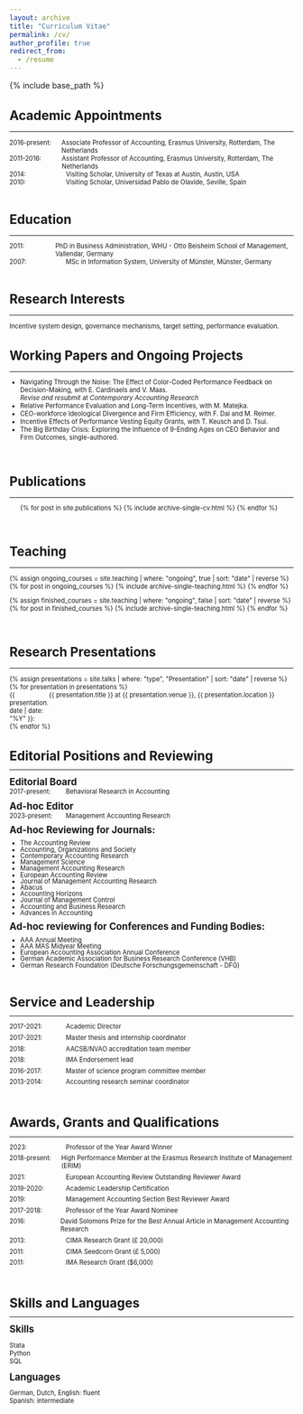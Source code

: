 ```yaml
---
layout: archive
title: "Curriculum Vitae"
permalink: /cv/
author_profile: true
redirect_from:
  - /resume
---
```


{% include base_path %}

<div style="font-size: 80%;">

<h1>Academic Appointments</h1>
<hr class="short-line">

<div style="display: flex;">
    <div style="width: 100px;">2016-present:</div>
    <div>Associate Professor of Accounting, Erasmus University, Rotterdam, The Netherlands</div>
</div>

<div style="display: flex;">
    <div style="width: 100px;">2011-2016:</div>
    <div>Assistant Professor of Accounting, Erasmus University, Rotterdam, The Netherlands</div>
</div>

<div style="display: flex;">
    <div style="width: 100px;">2014:</div>
    <div>Visiting Scholar, University of Texas at Austin, Austin, USA</div>
</div>

<div style="display: flex;">
    <div style="width: 100px;">2010:</div>
    <div>Visiting Scholar, Universidad Pablo de Olavide, Seville, Spain</div>
</div>

<br>
<h1>Education</h1>
<hr class="short-line">

<div style="display: flex;">
    <div style="width: 100px;">2011:</div>
    <div>PhD in Business Administration, WHU - Otto Beisheim School of Management, Vallendar, Germany</div>
</div>

<div style="display: flex;">
    <div style="width: 100px;">2007:</div>
    <div>MSc in Information System, University of Münster, Münster, Germany</div>
</div>

<br>
<h1>Research Interests</h1>
<hr class="short-line">
<p>Incentive system design, governance mechanisms, target setting, performance evaluation.</p>

<h1>Working Papers and Ongoing Projects</h1>
<hr class="short-line">
<ul>
  <li>Navigating Through the Noise: The Effect of Color-Coded Performance Feedback on Decision-Making, with E. Cardinaels and V. Maas.<br> <i>Revise and resubmit</i> at <i>Contemporary Accounting Research</i></li>
  <li>Relative Performance Evaluation and Long-Term Incentives, with M. Matejka.</li>
  <li>CEO-workforce Ideological Divergence and Firm Efficiency, with F. Dai and M. Reimer.</li>
  <li>Incentive Effects of Performance Vesting Equity Grants, with T. Keusch and D. Tsui.</li>
  <li>The Big Birthday Crisis: Exploring the Influence of 9-Ending Ages on CEO Behavior and Firm Outcomes, single-authored.</li>
</ul>

<br>
<h1>Publications</h1>
<hr class="short-line">
  <ul>{% for post in site.publications %}
    {% include archive-single-cv.html %}
  {% endfor %}</ul>

<br>

<h1>Teaching</h1>
<hr class="short-line">
  {% assign ongoing_courses = site.teaching | where: "ongoing", true | sort: "date" | reverse %}
  {% for post in ongoing_courses %}
    {% include archive-single-teaching.html %}
  {% endfor %}
  
  {% assign finished_courses = site.teaching | where: "ongoing", false | sort: "date" | reverse %}
  {% for post in finished_courses %}
    {% include archive-single-teaching.html %}
  {% endfor %}


<br>
<h1>Research Presentations</h1>
<hr class="short-line">
{% assign presentations = site.talks | where: "type", "Presentation" | sort: "date" | reverse %}
{% for presentation in presentations %}
  <div style="display: flex;">
      <div style="width: 70px;">{{ presentation.date | date: "%Y" }}:</div>
      <div>{{ presentation.title }} at {{ presentation.venue }}, {{ presentation.location }}</div>
  </div>
{% endfor %}

<br>
<h1 style="margin-bottom: 0;">Editorial Positions and Reviewing</h1>
<hr class="short-line">
<h2 style="margin-top: 0;margin-bottom: 0;">Editorial Board</h2>
<div style="display: flex;margin-top: 0;">
    <div style="width: 100px;">2017-present:</div>
    <div>Behavioral Research in Accounting</div>
</div>
<h2 style="margin-bottom: 0; margin-top: 0.5em;">Ad-hoc Editor</h2>
<div style="display: flex;margin-top: 0;">
    <div style="width: 100px;">2023-present:</div>
    <div>Management Accounting Research</div>
</div>
<h2 style="margin-top: 0.5em;margin-bottom: 0.5em;">Ad-hoc Reviewing for Journals:</h2>
<ul style="line-height: 1.0;margin-bottom: 0;margin-top: 0;">
    <li>The Accounting Review</li>
    <li>Accounting, Organizations and Society</li>
    <li>Contemporary Accounting Research</li>
    <li>Management Science</li>
    <li>Management Accounting Research</li>
    <li>European Accounting Review</li>
    <li>Journal of Management Accounting Research</li>
    <li>Abacus</li>
    <li>Accounting Horizons</li>
    <li>Journal of Management Control</li>
    <li>Accounting and Business Research</li>
    <li>Advances in Accounting</li>
</ul>

<h2 style="margin-top: 0.5em;margin-bottom: 0.5em;">Ad-hoc reviewing for Conferences and Funding Bodies:</h2>
<ul style="line-height: 1.0;margin-bottom: 0;margin-top: 0;">
    <li>AAA Annual Meeting</li>
    <li>AAA MAS Midyear Meeting</li>
    <li>European Accounting Association Annual Conference</li>
    <li>German Academic Association for Business Research Conference (VHB)</li>
    <li>German Research Foundation (Deutsche Forschungsgemeinschaft - DFG)</li>
</ul>

<br>

<h1 style="margin-bottom: 0;">Service and Leadership</h1>
<hr class="short-line">

<div style="display: flex; margin-bottom: 0.5em;">
    <div style="width: 100px;">2017-2021:</div>
    <div>Academic Director</div>
</div>

<div style="display: flex; margin-bottom: 0.5em;">
    <div style="width: 100px;">2017-2021:</div>
    <div>Master thesis and internship coordinator</div>
</div>

<div style="display: flex; margin-bottom: 0.5em;">
    <div style="width: 100px;">2018:</div>
    <div>AACSB/NVAO accreditation team member</div>
</div>

<div style="display: flex; margin-bottom: 0.5em;">
    <div style="width: 100px;">2018:</div>
    <div>IMA Endorsement lead</div>
</div>

<div style="display: flex; margin-bottom: 0.5em;">
    <div style="width: 100px;">2016-2017:</div>
    <div>Master of science program committee member</div>
</div>

<div style="display: flex; margin-bottom: 0.5em;">
    <div style="width: 100px;">2013-2014:</div>
    <div>Accounting research seminar coordinator</div>
</div>

<br>

<h1 style="margin-bottom: 0;">Awards, Grants and Qualifications</h1>
<hr class="short-line">

<div style="display: flex; margin-bottom: 0.5em;">
    <div style="width: 100px;">2023:</div>
    <div>Professor of the Year Award Winner</div>
</div>

<div style="display: flex; margin-bottom: 0.5em;">
    <div style="width: 100px;">2018-present:</div>
    <div>High Performance Member at the Erasmus Research Institute of Management (ERIM)</div>
</div>

<div style="display: flex; margin-bottom: 0.5em;">
    <div style="width: 100px;">2021:</div>
    <div>European Accounting Review Outstanding Reviewer Award</div>
</div>

<div style="display: flex; margin-bottom: 0.5em;">
    <div style="width: 100px;">2019-2020:</div>
    <div>Academic Leadership Certification</div>
</div>

<div style="display: flex; margin-bottom: 0.5em;">
    <div style="width: 100px;">2019:</div>
    <div>Management Accounting Section Best Reviewer Award</div>
</div>

<div style="display: flex; margin-bottom: 0.5em;">
    <div style="width: 100px;">2017-2018:</div>
    <div>Professor of the Year Award Nominee</div>
</div>

<div style="display: flex; margin-bottom: 0.5em;">
    <div style="width: 100px;">2016:</div>
    <div>David Solomons Prize for the Best Annual Article in Management Accounting Research</div>
</div>

<div style="display: flex; margin-bottom: 0.5em;">
    <div style="width: 100px;">2013:</div>
    <div>CIMA Research Grant (£ 20,000)</div>
</div>

<div style="display: flex; margin-bottom: 0.5em;">
    <div style="width: 100px;">2011:</div>
    <div>CIMA Seedcorn Grant (£ 5,000)</div>
</div>

<div style="display: flex; margin-bottom: 0.5em;">
    <div style="width: 100px;">2011:</div>
    <div>IMA Research Grant ($6,000)</div>
</div>

<br>

<h1 style="margin-bottom: 0;">Skills and Languages</h1>
<hr class="short-line">

<h2 style="margin-top: 0.5em; margin-bottom: 0.5em;">Skills</h2>
<ul style="list-style-type: none; padding-left: 0;">
    <li>Stata</li>
    <li>Python</li>
    <li>SQL</li>
</ul>

<h2 style="margin-top: 0.5em; margin-bottom: 0.5em;">Languages</h2>
<ul style="list-style-type: none; padding-left: 0;">
    <li>German, Dutch, English: fluent</li>
    <li>Spanish: intermediate</li>
</ul>

